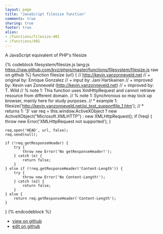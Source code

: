 ```yaml
---
layout: page
title: "JavaScript filesize function"
comments: true
sharing: true
footer: true
alias:
- /functions/filesize:401
- /functions/401
---
```

A JavaScript equivalent of PHP's filesize

{% codeblock filesystem/filesize.js lang:js https://raw.github.com/kvz/phpjs/master/functions/filesystem/filesize.js raw on github %}
function filesize (url) {
    // http://kevin.vanzonneveld.net
    // +   original by: Enrique Gonzalez
    // +      input by: Jani Hartikainen
    // +   improved by: Kevin van Zonneveld (http://kevin.vanzonneveld.net)
    // +   improved by: T. Wild
    // %        note 1: This function uses XmlHttpRequest and cannot retrieve resource from different domain.
    // %        note 1: Synchronous so may lock up browser, mainly here for study purposes. 
    // *     example 1: filesize('http://kevin.vanzonneveld.net/pj_test_supportfile_1.htm');
    // *     returns 1: '3'
    var req = this.window.ActiveXObject ? new ActiveXObject("Microsoft.XMLHTTP") : new XMLHttpRequest();
    if (!req) {
        throw new Error('XMLHttpRequest not supported');
    }

    req.open('HEAD', url, false);
    req.send(null);

    if (!req.getResponseHeader) {
        try {
            throw new Error('No getResponseHeader!');
        } catch (e) {
            return false;
        }
    } else if (!req.getResponseHeader('Content-Length')) {
        try {
            throw new Error('No Content-Length!');
        } catch (e2) {
            return false;
        }
    } else {
        return req.getResponseHeader('Content-Length');
    }
}
{% endcodeblock %}

 - [view on github](https://github.com/kvz/phpjs/blob/master/functions/filesystem/filesize.js)
 - [edit on github](https://github.com/kvz/phpjs/edit/master/functions/filesystem/filesize.js)
